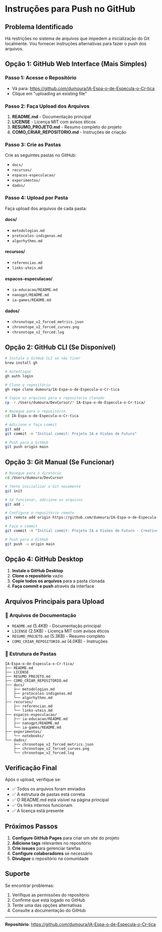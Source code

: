# Instruções para Push no GitHub

## Problema Identificado
Há restrições no sistema de arquivos que impedem a inicialização do Git localmente. Vou fornecer instruções alternativas para fazer o push dos arquivos.

## Opção 1: GitHub Web Interface (Mais Simples)

### Passo 1: Acesse o Repositório
- Vá para: https://github.com/dumoura/IA-Espa-o-de-Especula-o-Cr-tica
- Clique em "uploading an existing file"

### Passo 2: Faça Upload dos Arquivos
1. **README.md** - Documentação principal
2. **LICENSE** - Licença MIT com avisos éticos
3. **RESUMO_PROJETO.md** - Resumo completo do projeto
4. **COMO_CRIAR_REPOSITORIO.md** - Instruções de criação

### Passo 3: Crie as Pastas
Crie as seguintes pastas no GitHub:
- `docs/`
- `recursos/`
- `espacos-especulacao/`
- `experimentos/`
- `dados/`

### Passo 4: Upload por Pasta
Faça upload dos arquivos de cada pasta:

#### docs/
- `metodologias.md`
- `protocolos-indigenas.md`
- `algorhythms.md`

#### recursos/
- `referencias.md`
- `links-uteis.md`

#### espacos-especulacao/
- `ia-educacao/README.md`
- `nanogpt/README.md`
- `ia-games/README.md`

#### dados/
- `chronotope_v2_forced_metrics.json`
- `chronotope_v2_forced_curves.png`
- `chronotope_v2_forced.log`

## Opção 2: GitHub CLI (Se Disponível)

```bash
# Instale o GitHub CLI se não tiver
brew install gh

# Autentique
gh auth login

# Clone o repositório
gh repo clone dumoura/IA-Espa-o-de-Especula-o-Cr-tica

# Copie os arquivos para o repositório clonado
cp -r /Users/dumoura/DevCursor/* IA-Espa-o-de-Especula-o-Cr-tica/

# Navegue para o repositório
cd IA-Espa-o-de-Especula-o-Cr-tica

# Adicione e faça commit
git add .
git commit -m "Initial commit: Projeto IA e Visões de Futuro"

# Push para o GitHub
git push origin main
```

## Opção 3: Git Manual (Se Funcionar)

```bash
# Navegue para o diretório
cd /Users/dumoura/DevCursor

# Tente inicializar o Git novamente
git init

# Se funcionar, adicione os arquivos
git add .

# Configure o repositório remoto
git remote add origin https://github.com/dumoura/IA-Espa-o-de-Especula-o-Cr-tica.git

# Faça o commit
git commit -m "Initial commit: Projeto IA e Visões de Futuro - Creative Coding"

# Push para o GitHub
git push -u origin main
```

## Opção 4: GitHub Desktop

1. **Instale o GitHub Desktop**
2. **Clone o repositório** vazio
3. **Copie todos os arquivos** para a pasta clonada
4. **Faça commit e push** através da interface

## Arquivos Principais para Upload

### 📄 Arquivos de Documentação
- `README.md` (5.4KB) - Documentação principal
- `LICENSE` (2.5KB) - Licença MIT com avisos éticos
- `RESUMO_PROJETO.md` (5.3KB) - Resumo completo
- `COMO_CRIAR_REPOSITORIO.md` (4.0KB) - Instruções

### 📁 Estrutura de Pastas
```
IA-Espa-o-de-Especula-o-Cr-tica/
├── README.md
├── LICENSE
├── RESUMO_PROJETO.md
├── COMO_CRIAR_REPOSITORIO.md
├── docs/
│   ├── metodologias.md
│   ├── protocolos-indigenas.md
│   └── algorhythms.md
├── recursos/
│   ├── referencias.md
│   └── links-uteis.md
├── espacos-especulacao/
│   ├── ia-educacao/README.md
│   ├── nanogpt/README.md
│   └── ia-games/README.md
├── experimentos/
│   └── notebooks/
└── dados/
    ├── chronotope_v2_forced_metrics.json
    ├── chronotope_v2_forced_curves.png
    └── chronotope_v2_forced.log
```

## Verificação Final

Após o upload, verifique se:
- ✅ Todos os arquivos foram enviados
- ✅ A estrutura de pastas está correta
- ✅ O README.md está visível na página principal
- ✅ Os links internos funcionam
- ✅ A licença está presente

## Próximos Passos

1. **Configure GitHub Pages** para criar um site do projeto
2. **Adicione tags** relevantes no repositório
3. **Crie issues** para gerenciar tarefas
4. **Configure colaboradores** se necessário
5. **Divulgue** o repositório na comunidade

## Suporte

Se encontrar problemas:
1. Verifique as permissões do repositório
2. Confirme que está logado no GitHub
3. Tente uma das opções alternativas
4. Consulte a documentação do GitHub

---

**Repositório**: https://github.com/dumoura/IA-Espa-o-de-Especula-o-Cr-tica
